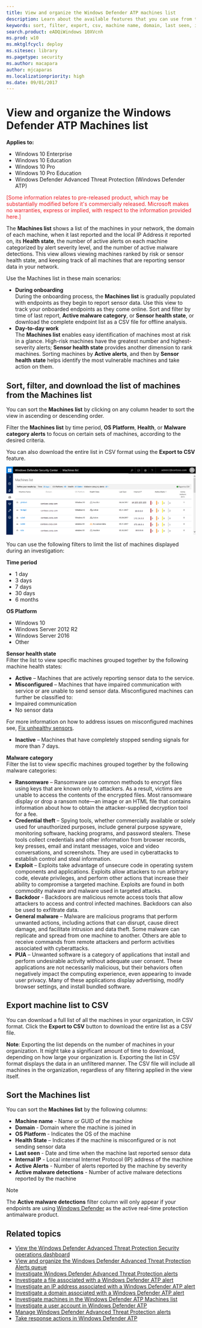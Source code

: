 ```yaml
---
title: View and organize the Windows Defender ATP machines list
description: Learn about the available features that you can use from the Machines list such as sorting, filtering, and exporting the list to enhance investigations.
keywords: sort, filter, export, csv, machine name, domain, last seen, internal IP, health state, active alerts, active malware detections, threat category, review alerts, network, connection, malware, type, password stealer, ransomware, exploit, threat, general malware, unwanted software
search.product: eADQiWindows 10XVcnh
ms.prod: w10
ms.mktglfcycl: deploy
ms.sitesec: library
ms.pagetype: security
ms.author: macapara
author: mjcaparas
ms.localizationpriority: high
ms.date: 09/01/2017
---
```


# View and organize the Windows Defender ATP Machines list

**Applies to:**

- Windows 10 Enterprise
- Windows 10 Education
- Windows 10 Pro
- Windows 10 Pro Education
- Windows Defender Advanced Threat Protection (Windows Defender ATP)

<span style="color:#ED1C24;">[Some information relates to pre-released product, which may be substantially modified before it's commercially released. Microsoft makes no warranties, express or implied, with respect to the information provided here.]</span>

The **Machines list** shows a list of the machines in your network, the domain of each machine, when it last reported and the local IP Address it reported on, its **Health state**, the number of active alerts on each machine categorized by alert severity level, and the number of active malware detections. This view allows viewing machines ranked by risk or sensor health state, and keeping track of all machines that are reporting sensor data in your network.

Use the Machines list in these main scenarios:

- **During onboarding**<br>
  During the onboarding process, the **Machines list** is gradually populated with endpoints as they begin to report sensor data. Use this view to track your onboarded endpoints as they come online. Sort and filter by time of last report, **Active malware category**, or **Sensor health state**, or download the complete endpoint list as a CSV file for offline analysis.
- **Day-to-day work** <br>
  The **Machines list** enables easy identification of machines most at risk in a glance. High-risk machines have the greatest number and highest-severity alerts; **Sensor health state** provides another dimension to rank machines. Sorting machines by **Active alerts**, and then by **Sensor health state** helps identify the most vulnerable machines and take action on them.

## Sort, filter, and download the list of machines from the Machines list
You can sort the **Machines list** by clicking on any column header to sort the view in ascending or descending order.  

Filter the **Machines list** by time period, **OS Platform**, **Health**, or **Malware category alerts** to focus on certain sets of machines, according to the desired criteria.  

You can also download the entire list in CSV format using the **Export to CSV** feature.

![Image of machines list with list of machines](images/atp-machines-list-view.png)

You can use the following filters to limit the list of machines displayed during an investigation:

**Time period**</br>
- 1 day
- 3 days
- 7 days
- 30 days
- 6 months

**OS Platform**</br>
- Windows 10
- Windows Server 2012 R2
- Windows Server 2016
- Other

**Sensor health state**</br>
Filter the list to view specific machines grouped together by the following machine health states:

- **Active** – Machines that are actively reporting sensor data to the service.
-	**Misconfigured** – Machines that have impaired communication with service or are unable to send sensor data. Misconfigured machines can further be classified to:
  - Impaired communication
  - No sensor data

  For more information on how to address issues on misconfigured machines see,  [Fix unhealthy sensors](fix-unhealhty-sensors-windows-defender-advanced-threat-protection.md).
-	**Inactive** – Machines that have completely stopped sending signals for more than 7 days.


**Malware category**</br>
Filter the list to view specific machines grouped together by the following malware categories:
  -	**Ransomware** – Ransomware use common methods to encrypt files using keys that are known only to attackers. As a result, victims are unable to access the contents of the encrypted files. Most ransomware display or drop a ransom note—an image or an HTML file that contains information about how to obtain the attacker-supplied decryption tool for a fee.
  -	**Credential theft** – Spying tools, whether commercially available or solely used for unauthorized purposes, include general purpose spyware, monitoring software, hacking programs, and password stealers.
  These tools collect credentials and other information from browser records, key presses, email and instant messages, voice and video conversations, and screenshots. They are used in cyberattacks to establish control and steal information.
  -	**Exploit** – Exploits take advantage of unsecure code in operating system components and applications. Exploits allow attackers to run arbitrary code, elevate privileges, and perform other actions that increase their ability to compromise a targeted machine. Exploits are found in both commodity malware and malware used in targeted attacks.
  - **Backdoor** - Backdoors are malicious remote access tools that allow attackers to access and control infected machines. Backdoors can also be used to exfiltrate data.
  -	**General malware** – Malware are malicious programs that perform unwanted actions, including actions that can disrupt, cause direct damage, and facilitate intrusion and data theft. Some malware can replicate and spread from one machine to another. Others are able to receive commands from remote attackers and perform activities associated with cyberattacks.
  -	**PUA** – Unwanted software is a category of applications that install and perform undesirable activity without adequate user consent. These applications are not necessarily malicious, but their behaviors often negatively impact the computing experience, even appearing to invade user privacy. Many of these applications display advertising, modify browser settings, and install bundled software.


## Export machine list to CSV
You can  download a full list of all the machines in your organization, in CSV format. Click the **Export to CSV** button to download the entire list as a CSV file.

**Note**: Exporting the list depends on the number of machines in your organization. It might take a significant amount of time to download, depending on how large your organization is.
Exporting the list in CSV format displays the data in an unfiltered manner. The CSV file will include all machines in the organization, regardless of any filtering applied in the view itself.

## Sort the Machines list
You can sort the **Machines list** by the following columns:

- **Machine name** - Name or GUID of the machine
- **Domain** - Domain where the machine is joined in
- **OS Platform** - Indicates the OS of the machine
- **Health State** – Indicates if the machine is misconfigured or is not sending sensor data
- **Last seen** - Date and time when the machine last reported sensor data
- **Internal IP** - Local internal Internet Protocol (IP) address of the machine
- **Active Alerts** - Number of alerts reported by the machine by severity
- **Active malware detections** - Number of active malware detections reported by the machine

> [!NOTE]
> The **Active malware detections** filter column will only appear if your endpoints are using [Windows Defender](../windows-defender-antivirus/windows-defender-antivirus-in-windows-10.md) as the active real-time protection antimalware product.


## Related topics
- [View the Windows Defender Advanced Threat Protection Security operations dashboard](dashboard-windows-defender-advanced-threat-protection.md)
- [View and organize the Windows Defender Advanced Threat Protection Alerts queue ](alerts-queue-windows-defender-advanced-threat-protection.md)
- [Investigate Windows Defender Advanced Threat Protection alerts](investigate-alerts-windows-defender-advanced-threat-protection.md)
- [Investigate a file associated with a Windows Defender ATP alert](investigate-files-windows-defender-advanced-threat-protection.md)
- [Investigate an IP address associated with a Windows Defender ATP alert](investigate-ip-windows-defender-advanced-threat-protection.md)
- [Investigate a domain associated with a Windows Defender ATP alert](investigate-domain-windows-defender-advanced-threat-protection.md)
- [Investigate machines in the Windows Defender ATP Machines list](investigate-machines-windows-defender-advanced-threat-protection.md)
- [Investigate a user account in Windows Defender ATP](investigate-user-windows-defender-advanced-threat-protection.md)
- [Manage Windows Defender Advanced Threat Protection alerts](manage-alerts-windows-defender-advanced-threat-protection.md)
- [Take response actions in Windows Defender ATP](response-actions-windows-defender-advanced-threat-protection.md)
